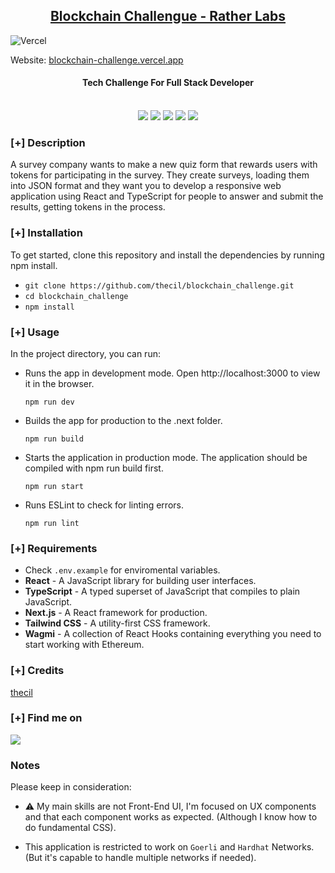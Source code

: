 <h2 align="center"><u>Blockchain Challengue - Rather Labs</u></h2>

![Vercel](http://therealsujitk-vercel-badge.vercel.app/?app=therealsujitk-vercel-badge)

Website: [blockchain-challenge.vercel.app](https://blockchain-challenge.vercel.app/)


<h4 align="center"> Tech Challenge For Full Stack Developer </h4>

<p align="center">
<br>
    <img src="https://img.shields.io/badge/Author-thecil-magenta?style=flat-square">
    <img src="https://img.shields.io/badge/Open%20Source-No-orange?style=flat-square">
    <img src="https://img.shields.io/badge/Maintained-Yes-cyan?style=flat-square">
    <img src="https://img.shields.io/badge/Made%20In-Venezuela-green?style=flat-square">
    <img src="https://img.shields.io/badge/Written%20In-NextJs-blue?style=flat-square">
</p>

### [+] Description

A survey company wants to make a new quiz form that rewards users with tokens for participating in the survey. They create surveys, loading them into JSON format and they want you to develop a responsive web application using React and TypeScript for people to answer and submit the results, getting tokens in the process.

### [+] Installation

To get started, clone this repository and install the dependencies by running npm install.


 - `git clone https://github.com/thecil/blockchain_challenge.git`
 - `cd blockchain_challenge`
 - `npm install`

### [+] Usage

In the project directory, you can run:

- Runs the app in development mode. Open http://localhost:3000 to view it in the browser.

    `npm run dev`

- Builds the app for production to the .next folder.

    `npm run build`

- Starts the application in production mode. The application should be compiled with npm run build first.

    `npm run start`

- Runs ESLint to check for linting errors.

    `npm run lint`

### [+] Requirements

 - Check `.env.example` for enviromental variables.
 - **React** - A JavaScript library for building user interfaces.
 - **TypeScript** - A typed superset of JavaScript that compiles to plain JavaScript.
 - **Next.js** - A React framework for production.
 - **Tailwind CSS** - A utility-first CSS framework.
 - **Wagmi** - A collection of React Hooks containing everything you need to start working with Ethereum.

### [+] Credits 
<a href="https://github.com/thecil/Blockchain_challenge">thecil</a>

### [+] Find me on 
<a href="mailto:tcconsulta@gmail.com" target="_blank"><img src="https://img.shields.io/badge/Email-tcconsulta@gmail.com-blue?style=for-the-badge&logo=gmail"></a>

### Notes
 
 Please keep in consideration:

- :warning: My main skills are not Front-End UI, I'm focused on UX components and that each component works as expected. (Although I know how to do fundamental CSS).

- This application is restricted to work on `Goerli` and `Hardhat` Networks. (But it's capable to handle multiple networks if needed).